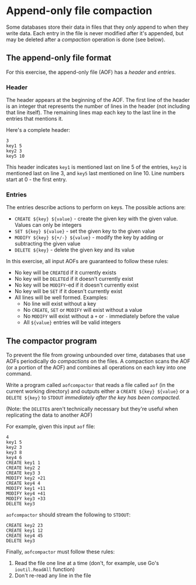 # Append-only file compaction

Some databases store their data in files that they *only* append to when
they write data. Each entry in the file is never modified after it's appended,
but may be deleted after a *compaction* operation is done (see below).

## The append-only file format

For this exercise, the append-only file (AOF) has a *header* and *entries*.

### Header

The header appears at the beginning of the AOF. The first line of the header
is an integer that represents the number of lines in the header (not including that line itself).
The remaining lines map each key to the last line in the entries that mentions it.

Here's a complete header:

```
3
key1 5
key2 3
key5 10
```

This header indicates `key1` is mentioned last on line 5 of the entries, `key2` is mentioned last
on line 3, and `key5` last mentioned on line 10. Line numbers start at 0 - the first entry.

### Entries

The entries describe actions to perform on keys. The possible actions are:

- `CREATE ${key} ${value}` - create the given key with the given value. Values can only be integers
- `SET ${key} ${value}` - set the given key to the given value
- `MODIFY ${key} ${+/-} ${value}` - modify the key by adding or subtracting the given value
- `DELETE ${key}` - delete the given key and its value

In this exercise, all input AOFs are guaranteed to follow these rules:

- No key will be `CREATE`d if it currently exists
- No key will be `DELETE`d if it doesn't currently exist
- No key will be `MODIFY`-ed if it doesn't currently exist
- No key will be `SET` if it doesn't currently exist
- All lines will be well formed. Examples:
  - No line will exist without a key
  - No `CREATE`, `SET` or `MODIFY` will exist without a value
  - No `MODIFY` will exist without a `+` or `-` immediately before the value
  - All `${value}` entries will be valid integers

## The compactor program

To prevent the file from growing unbounded over time, databases that use AOFs periodically
do *compactions* on the files. A compaction scans the AOF (or a portion of the AOF) and
combines all operations on each key into one command.

Write a program called `aofcompactor` that reads a file called `aof` (in the current working directory)
and outputs either a `CREATE ${key} ${value}` or a `DELETE ${key}` to `STDOUT` *immediately
after the key has been compacted*.

(Note: the `DELETE`s aren't technically necessary but they're useful when replicating the data to another AOF)

For example, given this input `aof` file:

```
4
key1 5
key2 3
key3 8
key4 6
CREATE key1 1
CREATE key2 2
CREATE key3 3
MODIFY key2 +21
CREATE key4 4
MODIFY key1 +11
MODIFY key4 +41
MODIFY key3 +33
DELETE key3
```

`aofcompactor` should stream the following to `STDOUT`:

```
CREATE key2 23
CREATE key1 12
CREATE key4 45
DELETE key3
```

Finally, `aofcompactor` must follow these rules:

1. Read the file one line at a time (don't, for example, use Go's `ioutil.ReadAll` function)
2. Don't re-read any line in the file
